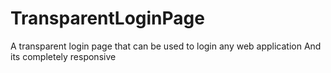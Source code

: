 # TransparentLoginPage

A transparent login page that can be used to login any web application
And its completely responsive
